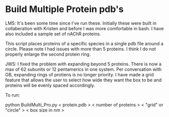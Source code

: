 # Build Multiple Protein pdb's

LMS: 
It's been some time since I've run these. Initially these were built in collaberation with Kristen and before I was more comfortable in bash. I have also included a sample set of nAChR proteins.

This script places proteins of a specific species in a single pdb file around a circle. Please note I had issues with more than 5 proteins. I think I do not properly enlarge the second protein ring.

JWS: 
I fixed the problem with expanding beyond 5 proteins. There is now a max of 62 subunits or 12 pentamerics in one system. Per conversation with GB, expanding rings of protiens is no longer priority. I have made a grid feature that allows the user to select how wide they want the box to be and proteins will be evenly spaced accordingly.



To run:

python BuildMulti_Pro.py < protein.pdb  > < number of proteins > < "grid" or "circle" > < box size in nm >
